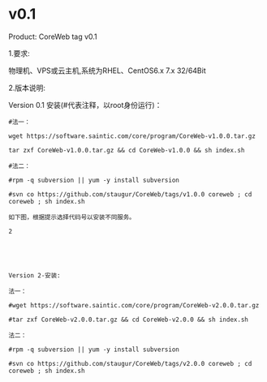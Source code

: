 # v0.1

Product: CoreWeb tag v0.1

1.要求:

物理机、VPS或云主机,系统为RHEL、CentOS6.x 7.x 32/64Bit

2.版本说明:

Version 0.1 安装(#代表注释，以root身份运行)：
```
#法一：

wget https://software.saintic.com/core/program/CoreWeb-v1.0.0.tar.gz

tar zxf CoreWeb-v1.0.0.tar.gz && cd CoreWeb-v1.0.0 && sh index.sh

#法二：

#rpm -q subversion || yum -y install subversion

#svn co https://github.com/staugur/CoreWeb/tags/v1.0.0 coreweb ; cd coreweb ; sh index.sh

如下图，根据提示选择代码号以安装不同服务。

2

 

 

Version 2-安装:

法一：

#wget https://software.saintic.com/core/program/CoreWeb-v2.0.0.tar.gz

#tar zxf CoreWeb-v2.0.0.tar.gz && cd CoreWeb-v2.0.0 && sh index.sh

法二：

#rpm -q subversion || yum -y install subversion

#svn co https://github.com/staugur/CoreWeb/tags/v2.0.0 coreweb ; cd coreweb ; sh index.sh

```